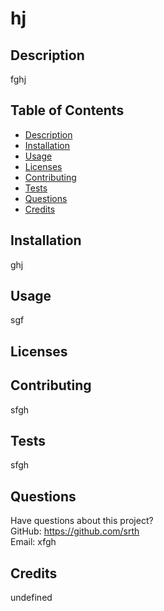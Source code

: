 # hj

  

  ## Description
  fghj

  ## Table of Contents
  * [Description](#description)
  * [Installation](#installation)
  * [Usage](#usage)
  * [Licenses](#licenses)
  * [Contributing](#contributing)
  * [Tests](#tests)
  * [Questions](#questions)
  * [Credits](#credits)

  ## Installation
  ghj

  ## Usage
  sgf

  ## Licenses
  

  ## Contributing
  sfgh

  ## Tests
  sfgh

  ## Questions
  Have questions about this project?  
  GitHub: https://github.com/srth  
  Email: xfgh

  ## Credits
  undefined
